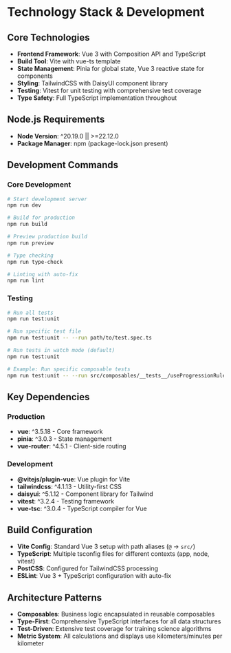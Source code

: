 # Technology Stack & Development

## Core Technologies

- **Frontend Framework**: Vue 3 with Composition API and TypeScript
- **Build Tool**: Vite with vue-ts template
- **State Management**: Pinia for global state, Vue 3 reactive state for components
- **Styling**: TailwindCSS with DaisyUI component library
- **Testing**: Vitest for unit testing with comprehensive test coverage
- **Type Safety**: Full TypeScript implementation throughout

## Node.js Requirements

- **Node Version**: ^20.19.0 || >=22.12.0
- **Package Manager**: npm (package-lock.json present)

## Development Commands

### Core Development
```bash
# Start development server
npm run dev

# Build for production
npm run build

# Preview production build
npm run preview

# Type checking
npm run type-check

# Linting with auto-fix
npm run lint
```

### Testing
```bash
# Run all tests
npm run test:unit

# Run specific test file
npm run test:unit -- --run path/to/test.spec.ts

# Run tests in watch mode (default)
npm run test:unit

# Example: Run specific composable tests
npm run test:unit -- --run src/composables/__tests__/useProgressionRules.spec.ts
```

## Key Dependencies

### Production
- **vue**: ^3.5.18 - Core framework
- **pinia**: ^3.0.3 - State management
- **vue-router**: ^4.5.1 - Client-side routing

### Development
- **@vitejs/plugin-vue**: Vue plugin for Vite
- **tailwindcss**: ^4.1.13 - Utility-first CSS
- **daisyui**: ^5.1.12 - Component library for Tailwind
- **vitest**: ^3.2.4 - Testing framework
- **vue-tsc**: ^3.0.4 - TypeScript compiler for Vue

## Build Configuration

- **Vite Config**: Standard Vue 3 setup with path aliases (`@` -> `src/`)
- **TypeScript**: Multiple tsconfig files for different contexts (app, node, vitest)
- **PostCSS**: Configured for TailwindCSS processing
- **ESLint**: Vue 3 + TypeScript configuration with auto-fix

## Architecture Patterns

- **Composables**: Business logic encapsulated in reusable composables
- **Type-First**: Comprehensive TypeScript interfaces for all data structures
- **Test-Driven**: Extensive test coverage for training science algorithms
- **Metric System**: All calculations and displays use kilometers/minutes per kilometer
